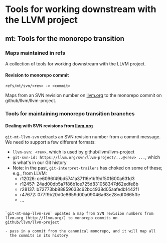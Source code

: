 # Tools for working downstream with the LLVM project

## mt: Tools for the monorepo transition

### Maps maintained in refs

A collection of tools for working downstream with the LLVM project.

#### Revision to monorepo commit

```
refs/mt/svn/<rev> -> <commit>
```
Maps from an SVN revision number on [llvm.org](http://llvm.org/) to
the monorepo commit on github/llvm/llvm-project.

### Tools for maintaining monorepo transition branches

#### Dealing with SVN revisions from [llvm.org](http://llvm.org/)

`git-mt-llvm-svn` extracts an SVN revision number from a commit
message.  We need to support a few different formats:

- `llvm-svn: <rev>`, which is used by github/llvm/llvm-project
- `git-svn-id: https://llvm.org/svn/llvm-project/...@<rev> ...`,
  which is what's in our Git history
- Note: in the past, `git-interpret-trailers` has choked on some of
  these; e.g., from LLVM:
    - r12026: ce6096f49bd5741a37116e1bf9df501600a631d3
    - r12457: 24ad00db5a7f86b1ce725d831058347d62edfe8b
    - r28137: b72773bb88859633c62bc4938d05aafedb1442f1
    - r47672: 077f9b20d0e8659d00a09046a63e28edf0665ffe
    - ...

```

`git-mt-map-llvm-svn` updates a map from SVN revision numbers from
llvm.org (http://llvm.org/) to monorepo commits on
github/llvm/llvm-project

- pass in a commit from the canonical monorepo, and it will map all
  the commits in its history
